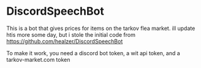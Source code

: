# DiscordSpeechBot
This is a bot that gives prices for items on the tarkov flea market.  ill update htis more some day, but i stole the initial code from https://github.com/healzer/DiscordSpeechBot

To make it work, you need a discord bot token, a wit api token, and a tarkov-market.com token
